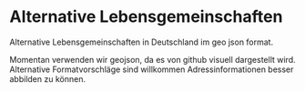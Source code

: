 Alternative Lebensgemeinschaften
================================

Alternative Lebensgemeinschaften in Deutschland im geo json format.

Momentan verwenden wir geojson, da es von github visuell dargestellt wird.
Alternative Formatvorschläge sind willkommen Adressinformationen besser
abbilden zu können.
